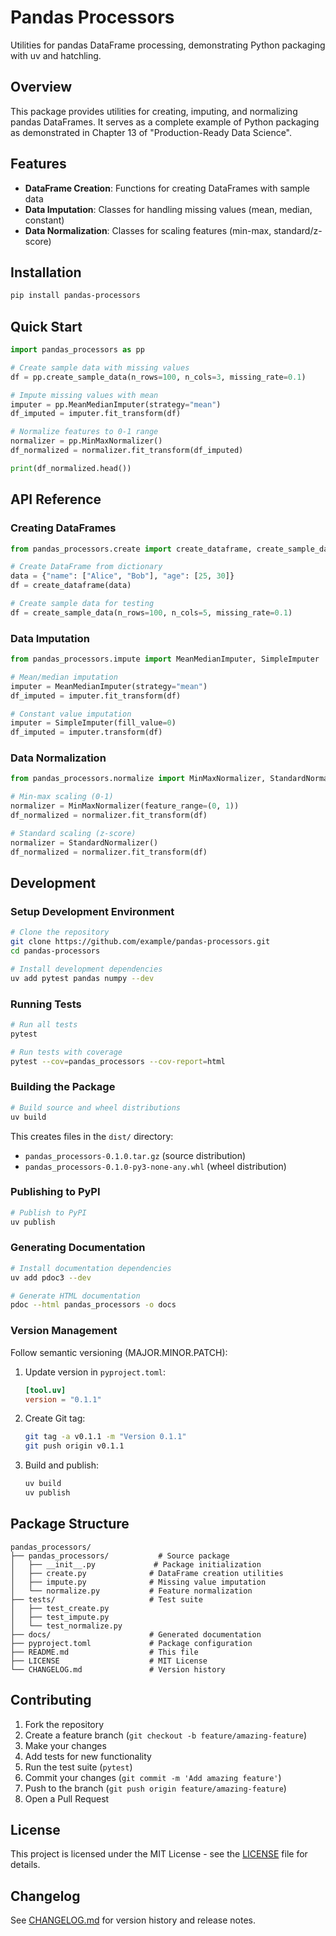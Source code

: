# Pandas Processors

Utilities for pandas DataFrame processing, demonstrating Python packaging with uv and hatchling.

## Overview

This package provides utilities for creating, imputing, and normalizing pandas DataFrames. It serves as a complete example of Python packaging as demonstrated in Chapter 13 of "Production-Ready Data Science".

## Features

- **DataFrame Creation**: Functions for creating DataFrames with sample data
- **Data Imputation**: Classes for handling missing values (mean, median, constant)
- **Data Normalization**: Classes for scaling features (min-max, standard/z-score)

## Installation

```bash
pip install pandas-processors
```

## Quick Start

```python
import pandas_processors as pp

# Create sample data with missing values
df = pp.create_sample_data(n_rows=100, n_cols=3, missing_rate=0.1)

# Impute missing values with mean
imputer = pp.MeanMedianImputer(strategy="mean")
df_imputed = imputer.fit_transform(df)

# Normalize features to 0-1 range
normalizer = pp.MinMaxNormalizer()
df_normalized = normalizer.fit_transform(df_imputed)

print(df_normalized.head())
```

## API Reference

### Creating DataFrames

```python
from pandas_processors.create import create_dataframe, create_sample_data

# Create DataFrame from dictionary
data = {"name": ["Alice", "Bob"], "age": [25, 30]}
df = create_dataframe(data)

# Create sample data for testing
df = create_sample_data(n_rows=100, n_cols=5, missing_rate=0.1)
```

### Data Imputation

```python
from pandas_processors.impute import MeanMedianImputer, SimpleImputer

# Mean/median imputation
imputer = MeanMedianImputer(strategy="mean")
df_imputed = imputer.fit_transform(df)

# Constant value imputation
imputer = SimpleImputer(fill_value=0)
df_imputed = imputer.transform(df)
```

### Data Normalization

```python
from pandas_processors.normalize import MinMaxNormalizer, StandardNormalizer

# Min-max scaling (0-1)
normalizer = MinMaxNormalizer(feature_range=(0, 1))
df_normalized = normalizer.fit_transform(df)

# Standard scaling (z-score)
normalizer = StandardNormalizer()
df_normalized = normalizer.fit_transform(df)
```

## Development

### Setup Development Environment

```bash
# Clone the repository
git clone https://github.com/example/pandas-processors.git
cd pandas-processors

# Install development dependencies
uv add pytest pandas numpy --dev
```

### Running Tests

```bash
# Run all tests
pytest

# Run tests with coverage
pytest --cov=pandas_processors --cov-report=html
```

### Building the Package

```bash
# Build source and wheel distributions
uv build
```

This creates files in the `dist/` directory:
- `pandas_processors-0.1.0.tar.gz` (source distribution)
- `pandas_processors-0.1.0-py3-none-any.whl` (wheel distribution)

### Publishing to PyPI

```bash
# Publish to PyPI
uv publish
```

### Generating Documentation

```bash
# Install documentation dependencies
uv add pdoc3 --dev

# Generate HTML documentation
pdoc --html pandas_processors -o docs
```

### Version Management

Follow semantic versioning (MAJOR.MINOR.PATCH):

1. Update version in `pyproject.toml`:
   ```toml
   [tool.uv]
   version = "0.1.1"
   ```

2. Create Git tag:
   ```bash
   git tag -a v0.1.1 -m "Version 0.1.1"
   git push origin v0.1.1
   ```

3. Build and publish:
   ```bash
   uv build
   uv publish
   ```

## Package Structure

```
pandas_processors/
├── pandas_processors/           # Source package
│   ├── __init__.py             # Package initialization
│   ├── create.py              # DataFrame creation utilities
│   ├── impute.py              # Missing value imputation
│   └── normalize.py           # Feature normalization
├── tests/                     # Test suite
│   ├── test_create.py
│   ├── test_impute.py
│   └── test_normalize.py
├── docs/                      # Generated documentation
├── pyproject.toml             # Package configuration
├── README.md                  # This file
├── LICENSE                    # MIT License
└── CHANGELOG.md               # Version history
```

## Contributing

1. Fork the repository
2. Create a feature branch (`git checkout -b feature/amazing-feature`)
3. Make your changes
4. Add tests for new functionality
5. Run the test suite (`pytest`)
6. Commit your changes (`git commit -m 'Add amazing feature'`)
7. Push to the branch (`git push origin feature/amazing-feature`)
8. Open a Pull Request

## License

This project is licensed under the MIT License - see the [LICENSE](LICENSE) file for details.

## Changelog

See [CHANGELOG.md](CHANGELOG.md) for version history and release notes.